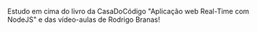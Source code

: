Estudo em cima do livro da CasaDoCódigo "Aplicação web Real-Time com NodeJS" e das vídeo-aulas de Rodrigo Branas!
